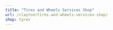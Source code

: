 ```yaml
---
title: "Tires and Wheels Services Shop"
url: /clayton/tires-and-wheels-services-shop/
shop: tyres
---
```

